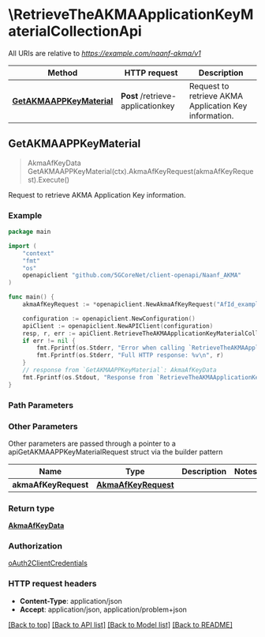 # \RetrieveTheAKMAApplicationKeyMaterialCollectionApi

All URIs are relative to *https://example.com/naanf-akma/v1*

Method | HTTP request | Description
------------- | ------------- | -------------
[**GetAKMAAPPKeyMaterial**](RetrieveTheAKMAApplicationKeyMaterialCollectionApi.md#GetAKMAAPPKeyMaterial) | **Post** /retrieve-applicationkey | Request to retrieve AKMA Application Key information.



## GetAKMAAPPKeyMaterial

> AkmaAfKeyData GetAKMAAPPKeyMaterial(ctx).AkmaAfKeyRequest(akmaAfKeyRequest).Execute()

Request to retrieve AKMA Application Key information.

### Example

```go
package main

import (
    "context"
    "fmt"
    "os"
    openapiclient "github.com/5GCoreNet/client-openapi/Naanf_AKMA"
)

func main() {
    akmaAfKeyRequest := *openapiclient.NewAkmaAfKeyRequest("AfId_example", "AKId_example") // AkmaAfKeyRequest | 

    configuration := openapiclient.NewConfiguration()
    apiClient := openapiclient.NewAPIClient(configuration)
    resp, r, err := apiClient.RetrieveTheAKMAApplicationKeyMaterialCollectionApi.GetAKMAAPPKeyMaterial(context.Background()).AkmaAfKeyRequest(akmaAfKeyRequest).Execute()
    if err != nil {
        fmt.Fprintf(os.Stderr, "Error when calling `RetrieveTheAKMAApplicationKeyMaterialCollectionApi.GetAKMAAPPKeyMaterial``: %v\n", err)
        fmt.Fprintf(os.Stderr, "Full HTTP response: %v\n", r)
    }
    // response from `GetAKMAAPPKeyMaterial`: AkmaAfKeyData
    fmt.Fprintf(os.Stdout, "Response from `RetrieveTheAKMAApplicationKeyMaterialCollectionApi.GetAKMAAPPKeyMaterial`: %v\n", resp)
}
```

### Path Parameters



### Other Parameters

Other parameters are passed through a pointer to a apiGetAKMAAPPKeyMaterialRequest struct via the builder pattern


Name | Type | Description  | Notes
------------- | ------------- | ------------- | -------------
 **akmaAfKeyRequest** | [**AkmaAfKeyRequest**](AkmaAfKeyRequest.md) |  | 

### Return type

[**AkmaAfKeyData**](AkmaAfKeyData.md)

### Authorization

[oAuth2ClientCredentials](../README.md#oAuth2ClientCredentials)

### HTTP request headers

- **Content-Type**: application/json
- **Accept**: application/json, application/problem+json

[[Back to top]](#) [[Back to API list]](../README.md#documentation-for-api-endpoints)
[[Back to Model list]](../README.md#documentation-for-models)
[[Back to README]](../README.md)

